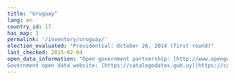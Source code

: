 ```yaml
---
title: "Uruguay"
lang: en
country_id: 17
has_map: 1
permalink: '/inventory/uruguay/'
election_evaluated: "Presidential: October 26, 2014 (first round)"
last_checked: 2015-02-04
open_data_information: "Open government partnership: [http://www.opengovpartnership.org/country/uruguay](http://www.opengovpartnership.org/country/uruguay)  
Government open data website: [https://catalogodatos.gub.uy](https://catalogodatos.gub.uy) (nothing on elections)"
---
```

